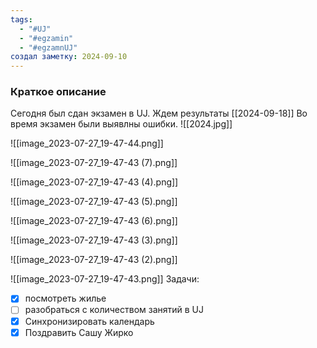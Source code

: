 ```yaml
---
tags:
  - "#UJ"
  - "#egzamin"
  - "#egzamnUJ"
создал заметку: 2024-09-10
---
```

### Краткое описание
Сегодня был сдан экзамен в UJ. Ждем результаты [[2024-09-18]]
Во время экзамен были выявлны ошибки.
![[2024.jpg]]

![[image_2023-07-27_19-47-44.png]]

![[image_2023-07-27_19-47-43 (7).png]]

![[image_2023-07-27_19-47-43 (4).png]]

![[image_2023-07-27_19-47-43 (5).png]]

![[image_2023-07-27_19-47-43 (6).png]]

![[image_2023-07-27_19-47-43 (3).png]]

![[image_2023-07-27_19-47-43 (2).png]]

![[image_2023-07-27_19-47-43.png]]
Задачи:
- [x] посмотреть жилье 
- [ ] разобраться с количеством занятий в UJ
- [x] Синхронизировать календарь
- [x] Поздравить Сашу Жирко